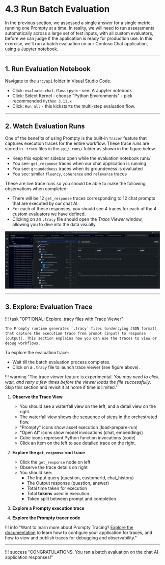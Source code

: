 # 4.3 Run Batch Evaluation

In the previous section, we assessed a single answer for a single metric, running one Prompty at a time. In reality, we will need to run assessments automatically across a large set of test inputs, with all custom evaluators, before we can judge if the application is ready for production use. In this exercise, we'll run a batch evaluation on our Contoso Chat application, using a Jupyter notebook.

---

## 1. Run Evaluation Notebook

Navigate to the `src/api` folder in Visual Studio Code.

- Click: `evaluate-chat-flow.ipynb` - see: A Jupyter notebook
- Click: Select Kernel - choose "Python Environments" - pick recommended `Python 3.11.x`
- Click: `Run all` - this kickstarts the multi-step evaluation flow.

---

## 2. Watch Evaluation Runs

One of the benefits of using Prompty is the built-in `Tracer` feature that captures execution traces for the entire workflow. These trace _runs_ are stored in  `.tracy` files in the `api/.runs/` folder as shown in the figure below.

- Keep this explorer sidebar open while the evaluation notebook runs/
- You see: `get_response` traces when our chat application is running
- You see: `groundedness` traces when its groundeness is evaluated
- You see: similar `fluency`, `coherence` and `relevance` traces

These are live trace runs so you should be able to make the following observations when completed:

- There will be 12 `get_response` traces corresponding to 12 chat prompts that are executed by our chat AI.
- For each of these responses, you should see 4 traces for each of the 4 custom evaluators we have defined.
- Clicking on an `.tracy` file should open the _Trace Viewer_ window, allowing you to dive into the data visually.

![Eval](./../img/Evaluation%20Runs.png)

---

## 3. Explore: Evaluation Trace

!!! task "OPTIONAL: Explore .tracy files with Trace Viewer"

    The Prompty runtime generates `.tracy` files (underlying JSON format) that capture the execution trace from prompt (input) to response (output). This section explains how you can use the traces to view or debug workflows.

To explore the evaluation trace:

- Wait till the batch evaluation process completes. 
- Click on a `.tracy` file to launch trace viewer (see figure above). 

!!! warning "The trace viewer feature is experimental. _You may need to click, wait, and retry a few times before the viewer loads the file successfully_. Skip this section and revisit it at home if time is limited."

1. **Observe the Trace View**

    - You should see a waterfall view on the left, and a detail view on the right.
    - The waterfall view shows the sequence of steps in the orchestrated flow.
    - "Prompty" icons show asset execution (load-prepare-run)
    - "Open AI" icons show model invocations (chat, embeddings)
    - Cube icons represent Python function invocations (code)
    - Click an item on the left to see detailed trace on the right.

1. **Explore the `get_response` root trace**
    - Click the `get_response` node on left
    - Observe the trace details on right
    - You should see:
        - The Input query (question, customerId, chat_history)
        - The Output response (question, answer)
        - Total time taken for execution
        - Total **tokens** used in execution
        - Token split between prompt and completion
        
1. **Explore a Prompty execution trace**

1. **Explore the Prompty tracer code**

!!! info "Want to learn more about Prompty Tracing? [Explore the documentation](https://github.com/microsoft/prompty/tree/main/runtime/prompty#using-tracing-in-prompty) to learn how to configure your application for traces, and how to view and publish traces for debugging and observability."


---

!!! success "CONGRATULATIONS. You ran a batch evaluation on the chat AI application responses!"
